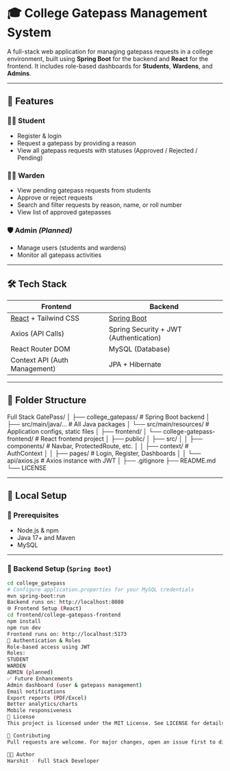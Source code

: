 # 🎓 College Gatepass Management System

A full-stack web application for managing gatepass requests in a college environment, built using **Spring Boot** for the backend and **React** for the frontend. It includes role-based dashboards for **Students**, **Wardens**, and **Admins**.

---

## 🚀 Features

### 🧑‍🎓 Student
- Register & login
- Request a gatepass by providing a reason
- View all gatepass requests with statuses (Approved / Rejected / Pending)

### 🧑‍🏫 Warden
- View pending gatepass requests from students
- Approve or reject requests
- Search and filter requests by reason, name, or roll number
- View list of approved gatepasses
  
### 🛡️ Admin *(Planned)*
- Manage users (students and wardens)
- Monitor all gatepass activities
---
## 🛠️ Tech Stack

| Frontend | Backend |
|---------|---------|
| [React](https://reactjs.org/) + Tailwind CSS | [Spring Boot](https://spring.io/projects/spring-boot) |
| Axios (API Calls) | Spring Security + JWT (Authentication) |
| React Router DOM | MySQL (Database) |
| Context API (Auth Management) | JPA + Hibernate |

---

## 📁 Folder Structure
Full Stack GatePass/
│
├── college_gatepass/ # Spring Boot backend
│ ├── src/main/java/... # All Java packages
│ └── src/main/resources/ # Application configs, static files
│
├── frontend/
│ └── college-gatepass-frontend/ # React frontend project
│ ├── public/
│ ├── src/
│ │ ├── components/ # Navbar, ProtectedRoute, etc.
│ │ ├── context/ # AuthContext
│ │ ├── pages/ # Login, Register, Dashboards
│ │ └── api/axios.js # Axios instance with JWT
│
├── .gitignore
├── README.md
└── LICENSE

---

## 🧪 Local Setup

### 🔧 Prerequisites
- Node.js & npm
- Java 17+ and Maven
- MySQL

---

### 🔌 Backend Setup (`Spring Boot`)

```bash
cd college_gatepass
# Configure application.properties for your MySQL credentials
mvn spring-boot:run
Backend runs on: http://localhost:8080
🌐 Frontend Setup (React)
cd frontend/college-gatepass-frontend
npm install
npm run dev
Frontend runs on: http://localhost:5173
🔐 Authentication & Roles
Role-based access using JWT
Roles:
STUDENT
WARDEN
ADMIN (planned)
✅ Future Enhancements
Admin dashboard (user & gatepass management)
Email notifications
Export reports (PDF/Excel)
Better analytics/charts
Mobile responsiveness
📄 License
This project is licensed under the MIT License. See LICENSE for details.

🤝 Contributing
Pull requests are welcome. For major changes, open an issue first to discuss what you would like to change.

👨‍💻 Author
Harshit - Full Stack Developer
